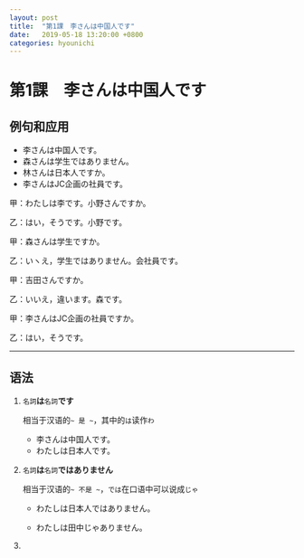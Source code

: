 ```yaml
---
layout: post
title:  "第1課　李さんは中国人です"
date:   2019-05-18 13:20:00 +0800
categories: hyounichi
---
```


# 第1課　李さんは中国人です

## 例句和应用

* 李さんは中国人です。
* 森さんは学生ではありません。
* 林さんは日本人ですか。
* 李さんはJC企画の社員です。



甲：わたしは李です。小野さんですか。

乙：はい，そうです。小野です。



甲：森さんは学生ですか。

乙：いヽえ，学生ではありません。会社員です。



甲：吉田さんですか。

乙：いいえ，違います。森です。



甲：李さんはJC企画の社員ですか。

乙：はい，そうです。



****



## 语法

1. `名詞`**は**`名詞`**です**

   相当于汉语的`~ 是 ~`，其中的`は`读作`わ`

   * 李さんは中国人です。
   * わたしは日本人です。

   

2. `名詞`**は**`名詞`**ではありません**

   相当于汉语的`~ 不是 ~`，`では`在口语中可以说成`じゃ`

   * わたしは日本人ではありません。

   * わたしは田中じゃありません。

     

3. 